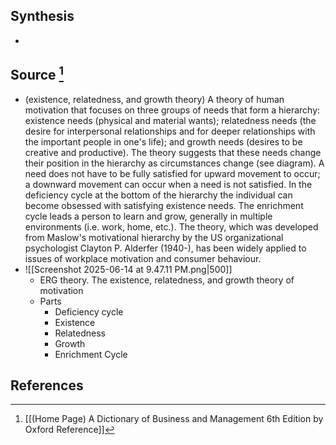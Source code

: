 ## Synthesis
- 
## Source [^1]
- (existence, relatedness, and growth theory) A theory of human motivation that focuses on three groups of needs that form a hierarchy: existence needs (physical and material wants); relatedness needs (the desire for interpersonal relationships and for deeper relationships with the important people in one's life); and growth needs (desires to be creative and productive). The theory suggests that these needs change their position in the hierarchy as circumstances change (see diagram). A need does not have to be fully satisfied for upward movement to occur; a downward movement can occur when a need is not satisfied. In the deficiency cycle at the bottom of the hierarchy the individual can become obsessed with satisfying existence needs. The enrichment cycle leads a person to learn and grow, generally in multiple environments (i.e. work, home, etc.). The theory, which was developed from Maslow's motivational hierarchy by the US organizational psychologist Clayton P. Alderfer (1940-), has been widely applied to issues of workplace motivation and consumer behaviour.
- ![[Screenshot 2025-06-14 at 9.47.11 PM.png|500]]
	- ERG theory. The existence, relatedness, and growth theory of motivation
	- Parts
		- Deficiency cycle
		- Existence
		- Relatedness
		- Growth
		- Enrichment Cycle
## References

[^1]: [[(Home Page) A Dictionary of Business and Management 6th Edition by Oxford Reference]]